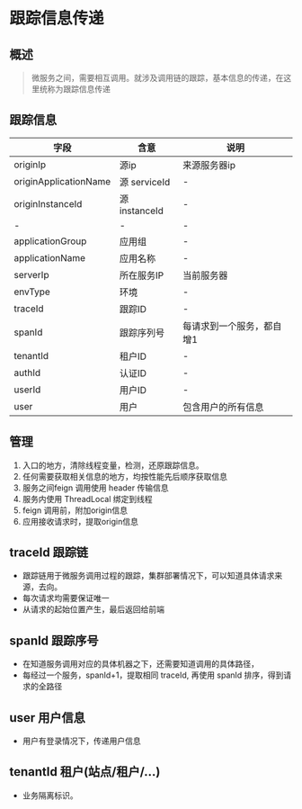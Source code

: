 # 跟踪信息传递

## 概述
> 微服务之间，需要相互调用。就涉及调用链的跟踪，基本信息的传递，在这里统称为跟踪信息传递

## 跟踪信息


字段 | 含意 | 说明
---|---|---
originIp | 源ip | 来源服务器ip
originApplicationName | 源 serviceId | -
originInstanceId | 源 instanceId | -
- | - | -
applicationGroup | 应用组 | -
applicationName | 应用名称 | -
serverIp | 所在服务IP | 当前服务器
envType | 环境 | -
traceId | 跟踪ID | -
spanId | 跟踪序列号 | 每请求到一个服务，都自增1
tenantId | 租户ID | -
authId | 认证ID | -
userId | 用户ID | -
user | 用户 | 包含用户的所有信息


## 管理
1. 入口的地方，清除线程变量，检测，还原跟踪信息。
2. 任何需要获取相关信息的地方，均按性能先后顺序获取信息
3. 服务之间feign 调用使用 header 传输信息
4. 服务内使用 ThreadLocal 绑定到线程
5. feign 调用前，附加origin信息
6. 应用接收请求时，提取origin信息


## traceId 跟踪链
- 跟踪链用于微服务调用过程的跟踪，集群部署情况下，可以知道具体请求来源，去向。
- 每次请求均需要保证唯一
- 从请求的起始位置产生，最后返回给前端

## spanId 跟踪序号
- 在知道服务调用对应的具体机器之下，还需要知道调用的具体路径，
- 每经过一个服务，spanId+1，提取相同 traceId, 再使用 spanId 排序，得到请求的全路径

## user 用户信息
- 用户有登录情况下，传递用户信息

## tenantId 租户(站点/租户/...)
- 业务隔离标识。